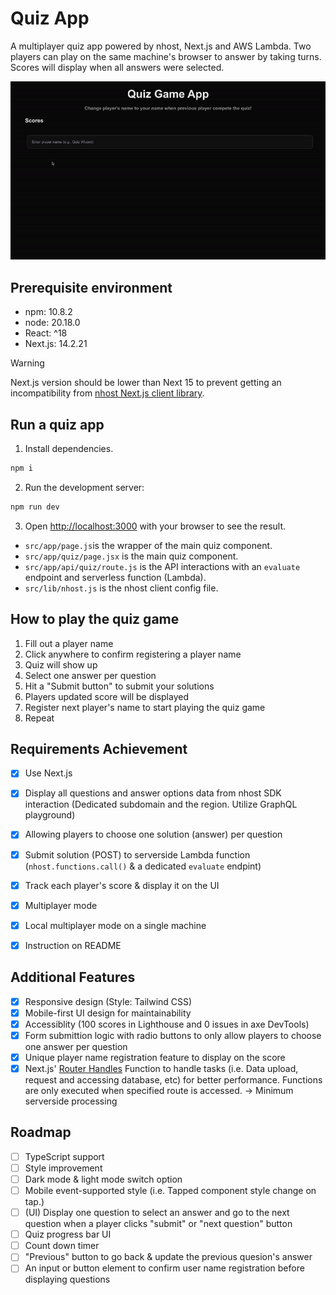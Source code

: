 # Quiz App
A multiplayer quiz app powered by nhost, Next.js and AWS Lambda.
Two players can play on the same machine's browser to answer by taking turns. Scores will display when all answers were selected.

![Screenshot of the quiz app](./assets/quiz-game-preview-ezgif.com-video-to-gif-converter.gif)

## Prerequisite environment
- npm: 10.8.2
- node: 20.18.0
- React: ^18
- Next.js: 14.2.21

> [!WARNING]
> Next.js version should be lower than Next 15 to prevent getting an incompatibility from [nhost Next.js client library](https://docs.nhost.io/reference/nextjs/nhost-client).

## Run a quiz app
1. Install dependencies.

```bash
npm i
```

2. Run the development server:

```bash
npm run dev
```

3. Open [http://localhost:3000](http://localhost:3000) with your browser to see the result.

- `src/app/page.js`is the wrapper of the main quiz component.
- `src/app/quiz/page.jsx` is the main quiz component.
- `src/app/api/quiz/route.js` is the API interactions with an `evaluate` endpoint and serverless function (Lambda).
- `src/lib/nhost.js` is the nhost client config file.

## How to play the quiz game

1. Fill out a player name
2. Click anywhere to confirm registering a player name
3. Quiz will show up
4. Select one answer per question
5. Hit a "Submit button" to submit your solutions
6. Players updated score will be displayed
7. Register next player's name to start playing the quiz game
8. Repeat

## Requirements Achievement
- [x] Use Next.js
- [x] Display all questions and answer options data from nhost SDK interaction (Dedicated subdomain and the region. Utilize GraphQL playground)
- [x] Allowing players to choose one solution (answer) per question
- [x] Submit solution (POST) to serverside Lambda function (`nhost.functions.call()` & a dedicated `evaluate` endpint)
- [x] Track each player's score & display it on the UI
- [x] Multiplayer mode
- [x] Local multiplayer mode on a single machine
- [x] Instruction on README


## Additional Features
- [x] Responsive design (Style: Tailwind CSS)
- [x] Mobile-first UI design for maintainability
- [x] Accessiblity (100 scores in Lighthouse and 0 issues in axe DevTools)
- [x] Form submittion logic with radio buttons to only allow players to choose one answer per question
- [x] Unique player name registration feature to display on the score
- [x] Next.js' [Router Handles](https://nextjs.org/docs/app/building-your-application/routing/route-handlers) Function to handle tasks (i.e. Data upload, request and accessing database, etc) for better performance. Functions are only executed when specified route is accessed. → Minimum serverside processing

## Roadmap

- [ ] TypeScript support
- [ ] Style improvement
- [ ] Dark mode & light mode switch option
- [ ] Mobile event-supported style (i.e. Tapped component style change on tap.)
- [ ] (UI) Display one question to select an answer and go to the next question when a player clicks "submit" or "next question" button
- [ ] Quiz progress bar UI
- [ ] Count down timer
- [ ] "Previous" button to go back & update the previous quesion's answer
- [ ] An input or button element to confirm user name registration before displaying questions